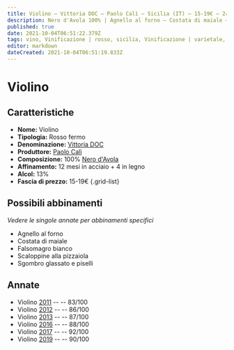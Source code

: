 ```yaml
---
title: Violino – Vittoria DOC – Paolo Calì – Sicilia (IT) – 15-19€ – 2★-5★
description: Nero d'Avola 100% | Agnello al forno – Costata di maiale – Falsomagro bianco – Scaloppine alla pizzaiola – Sgombro glassato e piselli
published: true
date: 2021-10-04T06:51:22.379Z
tags: vino, Vinificazione | rosso, sicilia, Vinificazione | varietale, Vinificazione | fermo, Valutazioni | 5 stelle, scaloppine alla pizzaiola, nero d'avola, Alimento | agnello, Cottura | al forno, costata di maiale, falsomagro bianco, Sgombro glassato e piselli, Prezzi | 15-19€
editor: markdown
dateCreated: 2021-10-04T06:51:19.833Z
---
```


# Violino

## Caratteristiche
- **Nome:** Violino
- **Tipologia:** Rosso fermo
- **Denominazione:** [Vittoria DOC](/denominazioni/Italia/Sicilia/DOC/Vittoria)
- **Produttore:** [Paolo Calì](/produttori/Italia/Sicilia/Paolo-Cali) 
- **Composizione:** 100% [Nero d'Avola](/vitigni/Italia/bacca-nera/nero-d-avola)
- **Affinamento:** 12 mesi in acciaio + 4 in legno
- **Alcol:** 13%
- **Fascia di prezzo:** 15-19€
{.grid-list}



## Possibili abbinamenti
*Vedere le singole annate per abbinamenti specifici*

- Agnello al forno
- Costata di maiale
- Falsomagro bianco
- Scaloppine alla pizzaiola
- Sgombro glassato e piselli

## Annate
- Violino [2011](vini/Italia/Sicilia/Paolo-Cali/Violino/2011) -- <span class="star-2"></span> -- 83/100
- Violino [2012](vini/Italia/Sicilia/Paolo-Cali/Violino/2012) -- <span class="star-3"></span> -- 86/100
- Violino [2013](vini/Italia/Sicilia/Paolo-Cali/Violino/2013) -- <span class="star-3"></span> -- 87/100
- Violino [2016](vini/Italia/Sicilia/Paolo-Cali/Violino/2016) -- <span class="star-3"></span> -- 88/100
- Violino [2017](vini/Italia/Sicilia/Paolo-Cali/Violino/2017) -- <span class="star-5"></span> -- 92/100
- Violino [2019](vini/Italia/Sicilia/Paolo-Cali/Violino/2019) -- <span class="star-4"></span> -- 90/100


